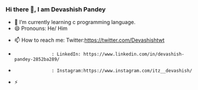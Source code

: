 ### Hi there 👋, I am Devashish Pandey

<!--
**devashish-pandey/devashish-pandey** is a ✨ _special_ ✨ repository because its `README.md` (this file) appears on your GitHub profile.

Here are some ideas to get you started:-->
- 🌱 I’m currently learning c programming language.
- 😄 Pronouns: He/ Him
<!-- - 🤔 I’m looking for help with ...
- 💬 Ask me about ...-->
- 📫 How to reach me: Twitter:https://twitter.com/Devashishtwt
-                   : LinkedIn: https://www.linkedin.com/in/devashish-pandey-2852ba289/
-                   : Instagram:https://www.instagram.com/itz__devashish/

- ⚡<!-- Fun fact: ...-->

